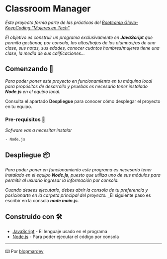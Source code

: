 # Classroom Manager

_Este proyecto forma parte de las prácticas del [Bootcamp Glovo-KeepCoding "Mujeres en Tech"](https://keepcoding.io/nuestros-bootcamps/mujeres-glovo/)_

_El objetivo es construir un programa exclusivamente en **JavaScript** que permita gestionar, por consola, las altas/bajas de los alumnos/as de una clase, sus notas, sus edades, conocer cuántos hombres/mujeres tiene una clase, la media de sus calificaciones..._

## Comenzando 🚀

_Para poder poner este proyecto en funcionamiento en tu máquina local para propósitos de desarrollo y pruebas es necesario tener instalado **Node.js** en el equipo local._

Consulta el apartado **Despliegue** para conocer cómo desplegar el proyecto en tu equipo.

### Pre-requisitos 🔧

_Sofware vas a necesitar instalar_

```
- Node.js
```

## Despliegue 📦

_Para poder poner en funcionamiento este programa es necesario tener instalado en el equipo **Node.js**, puesto que utiliza uno de sus módulos para permitir al usuario ingresar la información por consola._

_Cuando desees ejecutarlo, debes abrir la consola de tu preferencia y posicionarte en la carpeta principal del proyecto._
_El siguiente paso es escribir en la consola **_node main.js_**.

## Construido con 🛠️

* [JavaScript](#) - El lenguaje usado en el programa
* [Node.js](https://nodejs.org/es/) - Para poder ejecutar el código por consola

---
⌨️ Por [blopmardev](https://github.com/blopmardev/)